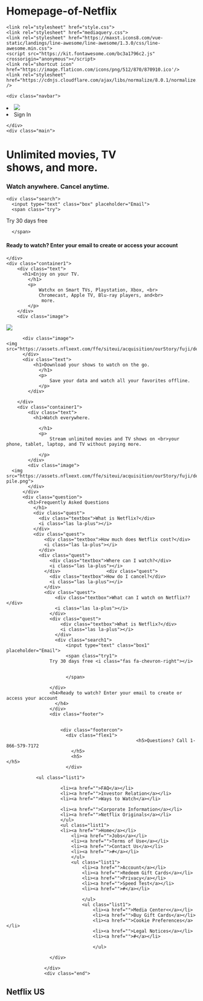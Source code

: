 # Homepage-of-Netflix
<html lang="en">
  <head>
    <meta charset="UTF-8">
    <meta name="viewport" content="width=device-width, initial-scale=1.0">
    <meta http-equiv="X-UA-Compatible" content="ie=edge">
    <title>Netflix</title>
    
    <link rel="stylesheet" href="style.css">
    <link rel="stylesheet" href="mediaquery.css">
    <link rel="stylesheet" href="https://maxst.icons8.com/vue-static/landings/line-awesome/line-awesome/1.3.0/css/line-awesome.min.css">
    <script src="https://kit.fontawesome.com/bc3a1796c2.js" crossorigin="anonymous"></script>
    <link rel="shortcut icon" href="https://image.flaticon.com/icons/png/512/870/870910.ico'/> 
    <link rel="stylesheet" href="https://cdnjs.cloudflare.com/ajax/libs/normalize/8.0.1/normalize.css" />
  </head>
  <body>

    <div class="navbar">
<li class="logo"><img src="https://www.searchpng.com/wp-content/uploads/2019/02/Netflix-Logo-PNG-image-200x200.png"></li>
<li class="buttons">Sign In</a>

    </div>
    <div class="main">
<div class="area">
  <h1>Unlimited movies, TV <br>shows, and more.</h1>
  <h3>Watch anywhere. Cancel anytime.
    </h3>

    <div class="search">
      <input type="text" class="box" placeholder="Email">
      <span class="try">
Try 30 days free <i class="fas fa-chevron-right"></i>


      </span>
</div>
<h4>Ready to watch? Enter your email to create or access your account
  </h4>
    </div>
   
    </div>
    <div class="container1">
        <div class="text">
          <h1>Enjoy on your TV.
            </h1>
            <p>
                Watchx on Smart TVs, Playstation, Xbox, <br>
                Chromecast, Apple TV, Blu-ray players, and<br>
                 more.
            </p>
        </div>
        <div class="image">
  <img src="https://assets.nflxext.com/ffe/siteui/acquisition/ourStory/fuji/desktop/tv.png">
        </div>
      </div>
      <div class="container1">
          
          <div class="image">
    <img src="https://assets.nflxext.com/ffe/siteui/acquisition/ourStory/fuji/desktop/mobile.png">
          </div>
          <div class="text">
              <h1>Download your shows to watch on the go.
                </h1>
                <p>
                    Save your data and watch all your favorites offline.
                </p>
            </div>
            
        </div>
        <div class="container1">
            <div class="text">
              <h1>Watch everywhere.

                </h1>
                <p>
                    Stream unlimited movies and TV shows on <br>your phone, tablet, laptop, and TV without paying more.

                </p>
            </div>
            <div class="image">
      <img src="https://assets.nflxext.com/ffe/siteui/acquisition/ourStory/fuji/desktop/device-pile.png">
            </div>
          </div>
          <div class="question">
            <h1>Frequently Asked Questions
              </h1>
              <div class="quest">
                <div class="textbox">What is Netflix?</div>
                <i class="las la-plus"></i>
              </div>
              <div class="quest">
                  <div class="textbox">How much does Netflix cost?</div>
                  <i class="las la-plus"></i>
                </div>             
                <div class="quest">
                    <div class="textbox">Where can I watch?</div>
                    <i class="las la-plus"></i>
                  </div>                 <div class="quest">
                    <div class="textbox">How do I cancel?</div>
                    <i class="las la-plus"></i>
                  </div>               
                  <div class="quest">
                      <div class="textbox">What can I watch on Netflix??</div>
                      <i class="las la-plus"></i>
                    </div>
                    <div class="quest">
                        <div class="textbox">What is Netflix?</div>
                        <i class="las la-plus"></i>                   
                      </div>    
                      <div class="search1">
                          <input type="text" class="box1" placeholder="Email">
                          <span class="try1">
                    Try 30 days free <i class="fas fa-chevron-right"></i>
                    
                    
                          </span>
                          
                    </div>      
                    <h4>Ready to watch? Enter your email to create or access your account
                      </h4>
                    </div>
                    <div class="footer">


                        <div class="footercon">
                          <div class="flex1">
                                                    <h5>Questions? Call 1-866-579-7172
                            </h5>
                            <h5>
    </h5>
                          </div>
                          
               <ul class="list1">
                 
                        <li><a href="">FAQ</a></li>
                        <li><a href="">Investor Relation</a></li>
                        <li><a href="">Ways to Watch</a></li>

                        <li><a href="">Corporate Information</a></li>
                        <li><a href="">Netflix Originals</a></li>
                        </ul>
                        <ul class="list1">
                        <li><a href="">Home</a></li>
                            <li><a href="">Jobs</a></li>
                            <li><a href="">Terms of Use</a></li>
                            <li><a href="">Contact Us</a></li>
                            <li><a href="">#</a></li>
                            </ul>
                            <ul class="list1">
                                <li><a href="">Account</a></li>
                                <li><a href="">Redeem Gift Cards</a></li>
                                <li><a href="">Privacy</a></li>
                                <li><a href="">Speed Test</a></li>
                                <li><a href="">#</a></li>

                                </ul>
                                <ul class="list1">
                                    <li><a href="">Media Center<</a></li>
                                    <li><a href="">Buy Gift Cards</a></li>
                                    <li><a href="">Cookie Preferences</a></li>
                                    <li><a href="">Legal Notices</a></li>
                                    <li><a href="">#</a></li>

                                    </ul>
                                 
                    </div>

                  </div>
                  <div class="end">
<h2>
Netflix US
</h2> 
<h2>
  </h2>                    </div>
  </body>
</html>
